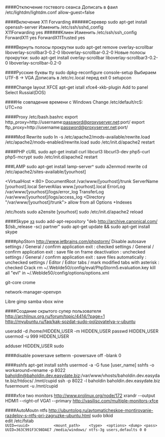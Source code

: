 ####Отключение гостевого сеанса
Дописать в фаил /etc/lightdm/lightdm.conf
	allow-guest=false

####Включение X11 Forvarding
######Серевер
	sudo apt-get install openssh-server
Изменить /etc/ssh/sshd_config   
	X11Forwarding yes
######Клиен
Изменить /etc/ssh/ssh_config   
	ForwardX11 yes
	ForwardX11Trusted yes


####Вернуть полосы прокрутки
sudo apt-get remove overlay-scrollbar liboverlay-scrollbar3-0.2-0 liboverlay-scrollbar-0.2-0
	Новые полосы прокрутки: 
sudo apt-get install overlay-scrollbar liboverlay-scrollbar3-0.2-0 liboverlay-scrollbar-0.2-0

####Русские буквы tty
sudo dpkg-reconfigure console-setup
Выбираем UTF-8 -> VGA
Дописать в /etc/rc.local перед exit 0
setupcon

####Change layout XFCE
apt-get istall xfce4-xkb-plugin
Add to panel
Select Russial(DOS)

####Не совпадение времени с Windows
Change /etc/default/rcS:
UTC=no

####Proxy
/etc/bash.bashrc
export http_proxy=http://username:password@proxyserver.net:port/
export ftp_proxy=http://username:password@proxyserver.net:port/

####Mod Rewrite
sudo ln -s /etc/apache2/mods-available/rewrite.load /etc/apache2/mods-enabled/rewrite.load
sudo /etc/init.d/apache2 restart

####PHP cURL
sudo apt-get install curl libcurl3 libcurl3-dev php5-curl php5-mcrypt
sudo /etc/init.d/apache2 restart

###LAMP
sudo apt-get install lamp-server^
sudo a2enmod rewrite
cd /etc/apache2/sites-available/[yourhost]

<VirtualHost *:80>
	DocumentRoot /var/www/[yourhost]/trunk
	ServerName [yourhost].local
	ServerAlias www.[yourhost].local
	ErrorLog /var/www/[yourhost]/logs/error_log
	TransferLog /var/www/[yourhost]/logs/access_log
	<Directory "/var/www/[yourhost]/trunk">
		allow from all 
		Options +Indexes
	</Directory>
</VirtualHost>

/etc/hosts
sudo a2ensite [yourhost]
sudo /etc/init.d/apache2 reload



####Skype
[хз](https://help.ubuntu.com/community/Skype)
sudo add-apt-repository "deb http://archive.canonical.com/ $(lsb_release -sc) partner"
sudo apt-get update && sudo apt-get install skype

####phpStorn
http://www.jetbrains.com/phpstorm/
Disable autosave
settings / General / confirm application exit : checked
settings / General / confirm application exit : save file on frame deactivation : unchecked
settings / General / confirm application exit : save files automatically : unchecked
settings / Editor / Editor tabs / mark modified tabs with asterisk : checked
Crack
rm ~/.WebIde50/config/eval/PhpStorm5.evaluation.key
kill all "evl" in ~/.WebIde50/config/options/options.xml <property name="evlsprt3.5" value="13" />



git-core
crome


network-manager-openvpn

Libre
gimp
samba
vbox
wine



####Создание скрытого супер пользователя
http://archlinux.org.ru/forum/topic/4414/?page=1
http://myubuntu.ru/faq/kak-sozdat-sudo-polzovatelya-v-ubuntu

useradd -d /home/HIDDEN_USER -m HIDDEN_USER
passwd HIDDEN_USER
usermod -u 999 HIDDEN_USER

adduser HIDDEN_USER sudo

####disable powersave
setterm -powersave off -blank 0


####sshfs
apt-get install sshfs
usermod -a -G fuse [user_name]
sshfs -o workaround=rename -p 8022 baholdin@baholdin.dev.easydate.biz:/var/www/vhosts/baholdin.dev.easydate.biz/htdocs/ /mnt/cupid
ssh -p 8022 -l baholdin baholdin.dev.easydate.biz
fusermount -u /mnt/cupid

####xfce two monitors
http://www.prolinux.org/node/172
xrandr --output HDMI1 --right-of VGA1 --primary
http://vasilisc.com/multiple-monitors-xfce

####AutoMoutn ntfs
http://ubuntolog.ru/avtomaticheskoe-montirovanie-razdelov-s-ntfs-pri-zagruzke-ubuntu.html
sudo blkid  
edit /etc/fstab  
`UUID=<uuid>           <mount_path>    <type>  <options> <dump> <pass>`
`UUID=363C991F3C98DAE7 /media/windows/ ntfs-3g users,defaults 0 0`
